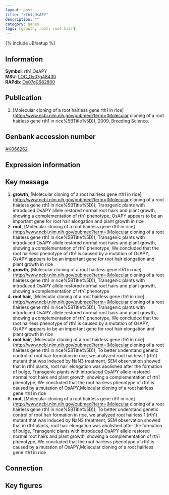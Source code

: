 ```yaml
---
layout: post
title: "rth1,OsAPY"
description: ""
category: genes
tags: [growth, root, root hair]
---
```

{% include JB/setup %}

## Information
__Symbol__: rth1,OsAPY  
__MSU__: [LOC_Os07g48430](http://rice.plantbiology.msu.edu/cgi-bin/ORF_infopage.cgi?orf=LOC_Os07g48430)  
__RAPdb__: [Os07g0682800](http://rapdb.dna.affrc.go.jp/viewer/gbrowse_details/irgsp1?name=Os07g0682800)  

## Publication
1. [Molecular cloning of a root hairless gene rth1 in rice](http://www.ncbi.nlm.nih.gov/pubmed?term=(Molecular cloning of a root hairless gene rth1 in rice%5BTitle%5D)), 2009, Breeding Science.

## Genbank accession number
[AK066262](http://www.ncbi.nlm.nih.gov/nuccore/AK066262)

## Expression information

## Key message
1. __growth__, [Molecular cloning of a root hairless gene rth1 in rice](http://www.ncbi.nlm.nih.gov/pubmed?term=(Molecular cloning of a root hairless gene rth1 in rice%5BTitle%5D)),  Transgenic plants with introduced OsAPY allele restored normal root hairs and plant growth, showing a complementation of rth1 phenotype, OsAPY appears to be an important gene for root hair elongation and plant growth in rice
2. __root__, [Molecular cloning of a root hairless gene rth1 in rice](http://www.ncbi.nlm.nih.gov/pubmed?term=(Molecular cloning of a root hairless gene rth1 in rice%5BTitle%5D)),  Transgenic plants with introduced OsAPY allele restored normal root hairs and plant growth, showing a complementation of rth1 phenotype, We concluded that the root hairless phenotype of rth1 is caused by a mutation of OsAPY, OsAPY appears to be an important gene for root hair elongation and plant growth in rice
3. __growth__, [Molecular cloning of a root hairless gene rth1 in rice](http://www.ncbi.nlm.nih.gov/pubmed?term=(Molecular cloning of a root hairless gene rth1 in rice%5BTitle%5D)),  Transgenic plants with introduced OsAPY allele restored normal root hairs and plant growth, showing a complementation of rth1 phenotype
4. __root hair__, [Molecular cloning of a root hairless gene rth1 in rice](http://www.ncbi.nlm.nih.gov/pubmed?term=(Molecular cloning of a root hairless gene rth1 in rice%5BTitle%5D)),  Transgenic plants with introduced OsAPY allele restored normal root hairs and plant growth, showing a complementation of rth1 phenotype, We concluded that the root hairless phenotype of rth1 is caused by a mutation of OsAPY, OsAPY appears to be an important gene for root hair elongation and plant growth in rice
5. __root hair__, [Molecular cloning of a root hairless gene rth1 in rice](http://www.ncbi.nlm.nih.gov/pubmed?term=(Molecular cloning of a root hairless gene rth1 in rice%5BTitle%5D)),  To better understand genetic control of root hair formation in rice, we analyzed root hairless 1 (rth1) mutant that was induced by NaN3 treatment, SEM observation showed that in rth1 plants, root hair elongation was abolished after the formation of bulge, Transgenic plants with introduced OsAPY allele restored normal root hairs and plant growth, showing a complementation of rth1 phenotype, We concluded that the root hairless phenotype of rth1 is caused by a mutation of OsAPY,Molecular cloning of a root hairless gene rth1 in rice
6. __root__, [Molecular cloning of a root hairless gene rth1 in rice](http://www.ncbi.nlm.nih.gov/pubmed?term=(Molecular cloning of a root hairless gene rth1 in rice%5BTitle%5D)),  To better understand genetic control of root hair formation in rice, we analyzed root hairless 1 (rth1) mutant that was induced by NaN3 treatment, SEM observation showed that in rth1 plants, root hair elongation was abolished after the formation of bulge, Transgenic plants with introduced OsAPY allele restored normal root hairs and plant growth, showing a complementation of rth1 phenotype, We concluded that the root hairless phenotype of rth1 is caused by a mutation of OsAPY,Molecular cloning of a root hairless gene rth1 in rice

## Connection

## Key figures


